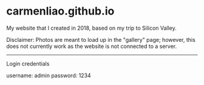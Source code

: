 # carmenliao.github.io
My website that I created in 2018, based on my trip to Silicon Valley. 

Disclaimer: Photos are meant to load up in the "gallery" page; however, this does not currently work as the website is not connected to a server. 

-----------
Login credentials

username: admin
password: 1234
